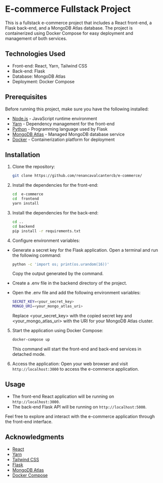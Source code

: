 
# E-commerce Fullstack Project

This is a fullstack e-commerce project that includes a React front-end, a Flask back-end, and a MongoDB Atlas database. The project is containerized using Docker Compose for easy deployment and management of both services.

## Technologies Used

- Front-end: React, Yarn, Tailwind CSS
- Back-end: Flask
- Database: MongoDB Atlas
- Deployment: Docker Compose
  
## Prerequisites
  
Before running this project, make sure you have the following installed:

- [Node.js](https://nodejs.org) - JavaScript runtime environment
- [Yarn](https://yarnpkg.com) - Dependency management for the front-end
- [Python](https://www.python.org) - Programming language used by Flask
- [MongoDB Atlas](https://www.mongodb.com/cloud/atlas) - Managed MongoDB database service
- [Docker](https://www.docker.com) - Containerization platform for deployment

  

## Installation

1. Clone the repository:

	```bash
	git clone https://github.com/renancavalcantercb/e-commerce/
	```

  

2. Install the dependencies for the front-end:

  

	```bash
	cd  e-commerce
	cd  frontend
	yarn install
	```

  

3. Install the dependencies for the back-end:

	```bash
	cd ..
	cd backend
	pip install -r requirements.txt
	```
	
4. Configure environment variables:

- Generate a secret key for the Flask application. Open a terminal and run the following command:

	```bash
	python -c 'import os; print(os.urandom(16))'
	```	
	Copy the output generated by the command.
	
- Create a .env file in the backend directory of the project.
- Open the .env file and add the following environment variables:

	```bash
	SECRET_KEY=<your_secret_key>
	MONGO_URI=<your_mongo_atlas_uri>
	```
	
	Replace <your_secret_key> with the copied secret key and <your_mongo_atlas_uri> with the URI for your MongoDB Atlas cluster.

5. Start the application using Docker Compose:

	```bash
	docker-compose up
	```
	This command will start the front-end and back-end services in detached mode.
	
6. Access the application:
	Open your web browser and visit `http://localhost:3000` to access the e-commerce application.

## Usage

- The front-end React application will be running on `http://localhost:3000`.
- The back-end Flask API will be running on `http://localhost:5000`.

Feel free to explore and interact with the e-commerce application through the front-end interface.

## Acknowledgments

- [React](https://reactjs.org)
- [Yarn](https://yarnpkg.com)
- [Tailwind CSS](https://tailwindcss.com)
- [Flask](https://flask.palletsprojects.com)
- [MongoDB Atlas](https://www.mongodb.com/cloud/atlas)
- [Docker Compose](https://docs.docker.com/compose)
